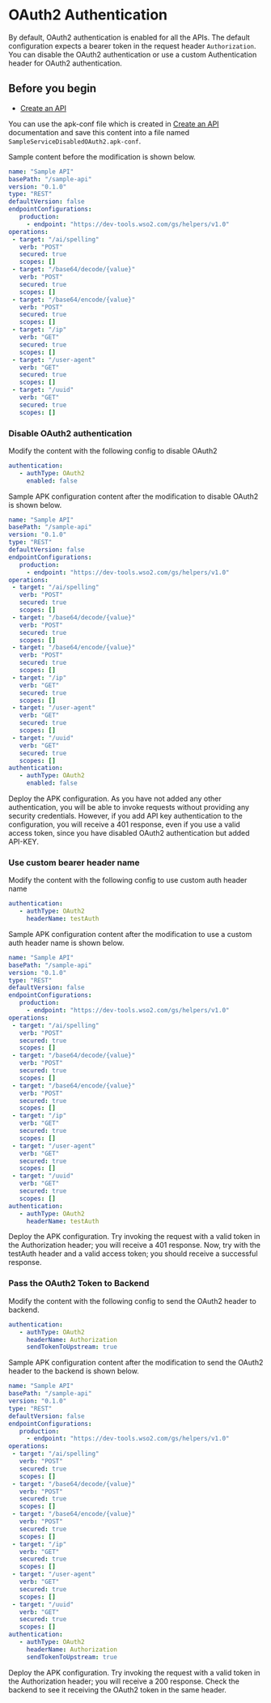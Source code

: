 # OAuth2 Authentication

By default, OAuth2 authentication is enabled for all the APIs. The default configuration expects a bearer token in the request header `Authorization`. You can disable the OAuth2 authentication or use a custom Authentication header for OAuth2 authentication. 

## Before you begin

- [Create an API](../../../../get-started/quick-start-guide.md)

You can use the apk-conf file which is created in [Create an API](../../../../get-started/quick-start-guide.md) documentation and save this content into a file named `SampleServiceDisabledOAuth2.apk-conf`.

Sample content before the modification is shown below.

   ```yaml
  name: "Sample API"
  basePath: "/sample-api"
  version: "0.1.0"
  type: "REST"
  defaultVersion: false
  endpointConfigurations:
      production:
        - endpoint: "https://dev-tools.wso2.com/gs/helpers/v1.0"
  operations:
    - target: "/ai/spelling"
      verb: "POST"
      secured: true
      scopes: []
    - target: "/base64/decode/{value}"
      verb: "POST"
      secured: true
      scopes: []
    - target: "/base64/encode/{value}"
      verb: "POST"
      secured: true
      scopes: []
    - target: "/ip"
      verb: "GET"
      secured: true
      scopes: []
    - target: "/user-agent"
      verb: "GET"
      secured: true
      scopes: []
    - target: "/uuid"
      verb: "GET"
      secured: true
      scopes: []
   ```

### Disable OAuth2 authentication

Modify the content with the following config to disable OAuth2
  
   ```yaml
   authentication: 
      - authType: OAuth2
        enabled: false
   ```

Sample APK configuration content after the modification to disable OAuth2 is shown below.


   ```yaml
  name: "Sample API"
  basePath: "/sample-api"
  version: "0.1.0"
  type: "REST"
  defaultVersion: false
  endpointConfigurations:
      production:
        - endpoint: "https://dev-tools.wso2.com/gs/helpers/v1.0"
  operations:
    - target: "/ai/spelling"
      verb: "POST"
      secured: true
      scopes: []
    - target: "/base64/decode/{value}"
      verb: "POST"
      secured: true
      scopes: []
    - target: "/base64/encode/{value}"
      verb: "POST"
      secured: true
      scopes: []
    - target: "/ip"
      verb: "GET"
      secured: true
      scopes: []
    - target: "/user-agent"
      verb: "GET"
      secured: true
      scopes: []
    - target: "/uuid"
      verb: "GET"
      secured: true
      scopes: []
   authentication: 
      - authType: OAuth2
        enabled: false
   ```
  
  Deploy the APK configuration. As you have not added any other authentication, you will be able to invoke requests without providing any security credentials. However, if you add API key authentication to the configuration, you will receive a 401 response, even if you use a valid access token, since you have disabled OAuth2 authentication but added API-KEY.


### Use custom bearer header name


Modify the content with the following config to use custom auth header name
  
   ```yaml
   authentication: 
      - authType: OAuth2
        headerName: testAuth
   ```

Sample APK configuration content after the modification to use a custom auth header name is shown below.

   ```yaml
  name: "Sample API"
  basePath: "/sample-api"
  version: "0.1.0"
  type: "REST"
  defaultVersion: false
  endpointConfigurations:
      production:
        - endpoint: "https://dev-tools.wso2.com/gs/helpers/v1.0"
  operations:
    - target: "/ai/spelling"
      verb: "POST"
      secured: true
      scopes: []
    - target: "/base64/decode/{value}"
      verb: "POST"
      secured: true
      scopes: []
    - target: "/base64/encode/{value}"
      verb: "POST"
      secured: true
      scopes: []
    - target: "/ip"
      verb: "GET"
      secured: true
      scopes: []
    - target: "/user-agent"
      verb: "GET"
      secured: true
      scopes: []
    - target: "/uuid"
      verb: "GET"
      secured: true
      scopes: []
  authentication: 
      - authType: OAuth2
        headerName: testAuth
   ```
  
  Deploy the APK configuration. Try invoking the request with a valid token in the Authorization header; you will receive a 401 response. Now, try with the testAuth header and a valid access token; you should receive a successful response.

### Pass the OAuth2 Token to Backend


Modify the content with the following config to send the OAuth2 header to backend.
  
   ```yaml
   authentication: 
      - authType: OAuth2
        headerName: Authorization
        sendTokenToUpstream: true
   ```

Sample APK configuration content after the modification to send the OAuth2 header to the backend is shown below.

   ```yaml
  name: "Sample API"
  basePath: "/sample-api"
  version: "0.1.0"
  type: "REST"
  defaultVersion: false
  endpointConfigurations:
      production:
        - endpoint: "https://dev-tools.wso2.com/gs/helpers/v1.0"
  operations:
    - target: "/ai/spelling"
      verb: "POST"
      secured: true
      scopes: []
    - target: "/base64/decode/{value}"
      verb: "POST"
      secured: true
      scopes: []
    - target: "/base64/encode/{value}"
      verb: "POST"
      secured: true
      scopes: []
    - target: "/ip"
      verb: "GET"
      secured: true
      scopes: []
    - target: "/user-agent"
      verb: "GET"
      secured: true
      scopes: []
    - target: "/uuid"
      verb: "GET"
      secured: true
      scopes: []
   authentication: 
      - authType: OAuth2
        headerName: Authorization
        sendTokenToUpstream: true
   ```
  
  Deploy the APK configuration. Try invoking the request with a valid token in the Authorization header; you will receive a 200 response. Check the backend to see it receiving the OAuth2 token in the same header.